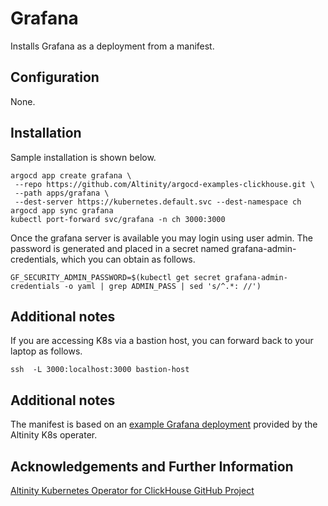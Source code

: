 # Grafana

Installs Grafana as a deployment from a manifest. 

## Configuration

None. 

## Installation

Sample installation is shown below. 

```
argocd app create grafana \
 --repo https://github.com/Altinity/argocd-examples-clickhouse.git \
 --path apps/grafana \
 --dest-server https://kubernetes.default.svc --dest-namespace ch
argocd app sync grafana 
kubectl port-forward svc/grafana -n ch 3000:3000
```

Once the grafana server is available you may login using user admin. 
The password is generated and placed in a secret named 
grafana-admin-credentials, which you can obtain as follows. 

```
GF_SECURITY_ADMIN_PASSWORD=$(kubectl get secret grafana-admin-credentials -o yaml | grep ADMIN_PASS | sed 's/^.*: //')
```

## Additional notes

If you are accessing K8s via a bastion host, you can forward back to
your laptop as follows.

```
ssh  -L 3000:localhost:3000 bastion-host
```

## Additional notes

The manifest is based on an [example Grafana deployment](https://github.com/Altinity/clickhouse-operator/blob/master/deploy/grafana/grafana-manually/grafana.yaml)
provided by the Altinity K8s operater. 

## Acknowledgements and Further Information

[Altinity Kubernetes Operator for ClickHouse GitHub Project](https://github.com/Altinity/clickhouse-operator)
